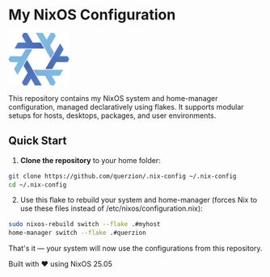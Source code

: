 # My NixOS Configuration

<img src="other/repo/nixos-logo.png" alt="NixOS Logo" width="120">

This repository contains my NixOS system and home-manager configuration, managed declaratively using flakes. It supports modular setups for hosts, desktops, packages, and user environments.

## Quick Start

1. **Clone the repository** to your home folder:

```bash
git clone https://github.com/querzion/.nix-config ~/.nix-config
cd ~/.nix-config
```
2. Use this flake to rebuild your system and home-manager 
(forces Nix to use these files instead of /etc/nixos/configuration.nix):
```bash
sudo nixos-rebuild switch --flake .#myhost
home-manager switch --flake .#querzion
```
That's it — your system will now use the configurations from this repository.

Built with ❤️ using NixOS 25.05
